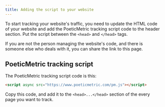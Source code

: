 ```yaml
---
title: Adding the script to your website
---
```


To start tracking your website's traffic, you need to update the HTML code of your website and add the PoeticMetric tracking script code to the header section. Put the script between the `<head>` and `</head>` tags.

<!-- end -->

<Alert variant="primary">
    If you are not the person managing the website's code, and there is someone else who deals with it, you can share the link to this page.
</Alert>

## PoeticMetric tracking script

The PoeticMetric tracking script code is this:

```html
<script async src="https://www.poeticmetric.com/pm.js"></script>
```

Copy this code, and add it to the `<head>...</head>` section of the every page you want to track.
